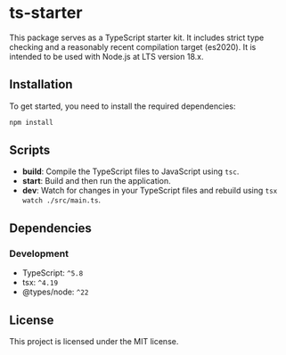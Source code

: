# ts-starter


This package serves as a TypeScript starter kit. It includes strict type checking and a reasonably recent compilation target (es2020). It is intended to be used with Node.js at LTS version 18.x.

## Installation

To get started, you need to install the required dependencies:

```bash
npm install
```

## Scripts

- **build**: Compile the TypeScript files to JavaScript using `tsc`.
- **start**: Build and then run the application.
- **dev**: Watch for changes in your TypeScript files and rebuild using `tsx watch ./src/main.ts`.

## Dependencies

### Development

- TypeScript: `^5.8`
- tsx: `^4.19`
- @types/node: `^22`

## License

This project is licensed under the MIT license.
